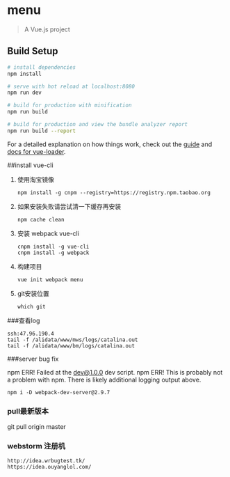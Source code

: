 # menu

> A Vue.js project

## Build Setup

``` bash
# install dependencies
npm install

# serve with hot reload at localhost:8080
npm run dev

# build for production with minification
npm run build

# build for production and view the bundle analyzer report
npm run build --report
```

For a detailed explanation on how things work, check out the [guide](http://vuejs-templates.github.io/webpack/) and [docs for vue-loader](http://vuejs.github.io/vue-loader).

##install vue-cli
1. 使用淘宝镜像

    ```
    npm install -g cnpm --registry=https://registry.npm.taobao.org
    ```
2. 如果安装失败请尝试清一下缓存再安装
    ```
    npm cache clean
    ```
3. 安装 webpack vue-cli
    ```
    cnpm install -g vue-cli
    cnpm install -g webpack
    ```
4. 构建项目
    ```
    vue init webpack menu
    ```
5. git安装位置
    ```
    which git
    ```
###查看log
 ```
ssh:47.96.190.4
tail -f /alidata/www/mws/logs/catalina.out 
tail -f /alidata/www/bm/logs/catalina.out 
 ```
###server  bug fix

npm ERR! Failed at the dev@1.0.0 dev script.
npm ERR! This is probably not a problem with npm. There is likely additional logging output above.
 ```
npm i -D webpack-dev-server@2.9.7
 ```
 ### pull最新版本
 git pull origin master
 
 ### webstorm 注册机
  ```
http://idea.wrbugtest.tk/    
https://idea.ouyanglol.com/
  ```





